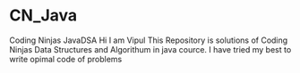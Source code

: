 # CN_Java
Coding Ninjas JavaDSA 
Hi I am Vipul 
This Repository is solutions of Coding Ninjas Data Structures and Algorithum in java cource.
I have tried my best to write opimal code of problems 
